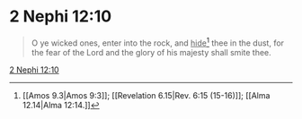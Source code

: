 # 2 Nephi 12:10

> O ye wicked ones, enter into the rock, and <u>hide</u>[^a] thee in the dust, for the fear of the Lord and the glory of his majesty shall smite thee.

[2 Nephi 12:10](https://www.churchofjesuschrist.org/study/scriptures/bofm/2-ne/12?lang=eng&id=p10#p10)


[^a]: [[Amos 9.3|Amos 9:3]]; [[Revelation 6.15|Rev. 6:15 (15-16)]]; [[Alma 12.14|Alma 12:14.]]
